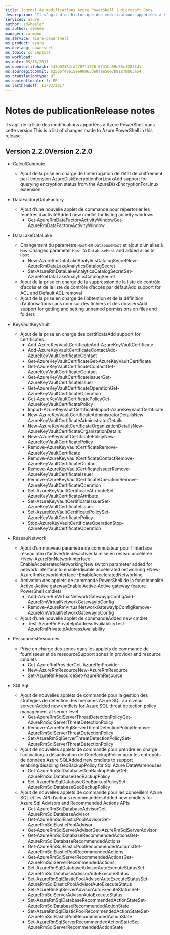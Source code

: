 ```yaml
---
title: Journal de modifications Azure PowerShell | Microsoft Docs
description: "Il s’agit d’un historique des modifications apportées à Azure PowerShell dans la dernière version."
services: azure
author: sdwheeler
ms.author: sewhee
manager: carmonm
ms.service: azure-powershell
ms.product: azure
ms.devlang: powershell
ms.topic: conceptual
ms.workload: 
ms.date: 05/18/2017
ms.openlocfilehash: 143d92384fd270711378f6741ba59e88c12833d1
ms.sourcegitcommit: b256bf48e15ee98865de0fae50e7b81878b03a54
ms.translationtype: HT
ms.contentlocale: fr-FR
ms.lasthandoff: 11/03/2017
---
```

# <a name="release-notes"></a><span data-ttu-id="21943-103">Notes de publication</span><span class="sxs-lookup"><span data-stu-id="21943-103">Release notes</span></span>

<span data-ttu-id="21943-104">Il s’agit de la liste des modifications apportées à Azure PowerShell dans cette version.</span><span class="sxs-lookup"><span data-stu-id="21943-104">This is a list of changes made to Azure PowerShell in this release.</span></span>

## <a name="version-220"></a><span data-ttu-id="21943-105">Version 2.2.0</span><span class="sxs-lookup"><span data-stu-id="21943-105">Version 2.2.0</span></span>
* <span data-ttu-id="21943-106">Calcul</span><span class="sxs-lookup"><span data-stu-id="21943-106">Compute</span></span>
  - <span data-ttu-id="21943-107">Ajout de la prise en charge de l’interrogation de l’état de chiffrement par l’extension AzureDiskEncryptionForLinux</span><span class="sxs-lookup"><span data-stu-id="21943-107">Add support for querying encryption status from the AzureDiskEncryptionForLinux extension</span></span>
* <span data-ttu-id="21943-108">DataFactory</span><span class="sxs-lookup"><span data-stu-id="21943-108">DataFactory</span></span>
  - <span data-ttu-id="21943-109">Ajout d’une nouvelle applet de commande pour répertorier les fenêtres d’activité</span><span class="sxs-lookup"><span data-stu-id="21943-109">Added new cmdlet for listing activity windows</span></span>
    + <span data-ttu-id="21943-110">Get-AzureRmDataFactoryActivityWindow</span><span class="sxs-lookup"><span data-stu-id="21943-110">Get-AzureRmDataFactoryActivityWindow</span></span>
* <span data-ttu-id="21943-111">DataLake</span><span class="sxs-lookup"><span data-stu-id="21943-111">DataLake</span></span>
  - <span data-ttu-id="21943-112">Changement du paramètre `Host` en `DatabaseHost` et ajout d’un alias à `Host`</span><span class="sxs-lookup"><span data-stu-id="21943-112">Changed parameter `Host` to `DatabaseHost` and added alias to `Host`</span></span>
    + <span data-ttu-id="21943-113">New-AzureRmDataLakeAnalyticsCatalogSecret</span><span class="sxs-lookup"><span data-stu-id="21943-113">New-AzureRmDataLakeAnalyticsCatalogSecret</span></span>
    + <span data-ttu-id="21943-114">Set-AzureRmDataLakeAnalyticsCatalogSecret</span><span class="sxs-lookup"><span data-stu-id="21943-114">Set-AzureRmDataLakeAnalyticsCatalogSecret</span></span>
  - <span data-ttu-id="21943-115">Ajout de la prise en charge de la suppression de la liste de contrôle d’accès et de la liste de contrôle d’accès par défaut</span><span class="sxs-lookup"><span data-stu-id="21943-115">Add support for ACL and Default ACL removal</span></span>
  - <span data-ttu-id="21943-116">Ajout de la prise en charge de l’obtention et de la définition d’autorisations sans nom sur des fichiers et des dossiers</span><span class="sxs-lookup"><span data-stu-id="21943-116">Add support for getting and setting unnamed permissions on files and folders</span></span>
* <span data-ttu-id="21943-117">KeyVault</span><span class="sxs-lookup"><span data-stu-id="21943-117">KeyVault</span></span>
  - <span data-ttu-id="21943-118">Ajout de la prise en charge des certificats</span><span class="sxs-lookup"><span data-stu-id="21943-118">Add support for certificates</span></span>
    + <span data-ttu-id="21943-119">Add-AzureKeyVaultCertificate</span><span class="sxs-lookup"><span data-stu-id="21943-119">Add-AzureKeyVaultCertificate</span></span>
    + <span data-ttu-id="21943-120">Add-AzureKeyVaultCertificateContact</span><span class="sxs-lookup"><span data-stu-id="21943-120">Add-AzureKeyVaultCertificateContact</span></span>
    + <span data-ttu-id="21943-121">Get-AzureKeyVaultCertificate</span><span class="sxs-lookup"><span data-stu-id="21943-121">Get-AzureKeyVaultCertificate</span></span>
    + <span data-ttu-id="21943-122">Get-AzureKeyVaultCertificateContact</span><span class="sxs-lookup"><span data-stu-id="21943-122">Get-AzureKeyVaultCertificateContact</span></span>
    + <span data-ttu-id="21943-123">Get-AzureKeyVaultCertificateIssuer</span><span class="sxs-lookup"><span data-stu-id="21943-123">Get-AzureKeyVaultCertificateIssuer</span></span>
    + <span data-ttu-id="21943-124">Get-AzureKeyVaultCertificateOperation</span><span class="sxs-lookup"><span data-stu-id="21943-124">Get-AzureKeyVaultCertificateOperation</span></span>
    + <span data-ttu-id="21943-125">Get-AzureKeyVaultCertificatePolicy</span><span class="sxs-lookup"><span data-stu-id="21943-125">Get-AzureKeyVaultCertificatePolicy</span></span>
    + <span data-ttu-id="21943-126">Import-AzureKeyVaultCertificate</span><span class="sxs-lookup"><span data-stu-id="21943-126">Import-AzureKeyVaultCertificate</span></span>
    + <span data-ttu-id="21943-127">New-AzureKeyVaultCertificateAdministratorDetails</span><span class="sxs-lookup"><span data-stu-id="21943-127">New-AzureKeyVaultCertificateAdministratorDetails</span></span>
    + <span data-ttu-id="21943-128">New-AzureKeyVaultCertificateOrganizationDetails</span><span class="sxs-lookup"><span data-stu-id="21943-128">New-AzureKeyVaultCertificateOrganizationDetails</span></span>
    + <span data-ttu-id="21943-129">New-AzureKeyVaultCertificatePolicy</span><span class="sxs-lookup"><span data-stu-id="21943-129">New-AzureKeyVaultCertificatePolicy</span></span>
    + <span data-ttu-id="21943-130">Remove-AzureKeyVaultCertificate</span><span class="sxs-lookup"><span data-stu-id="21943-130">Remove-AzureKeyVaultCertificate</span></span>
    + <span data-ttu-id="21943-131">Remove-AzureKeyVaultCertificateContact</span><span class="sxs-lookup"><span data-stu-id="21943-131">Remove-AzureKeyVaultCertificateContact</span></span>
    + <span data-ttu-id="21943-132">Remove-AzureKeyVaultCertificateIssuer</span><span class="sxs-lookup"><span data-stu-id="21943-132">Remove-AzureKeyVaultCertificateIssuer</span></span>
    + <span data-ttu-id="21943-133">Remove-AzureKeyVaultCertificateOperation</span><span class="sxs-lookup"><span data-stu-id="21943-133">Remove-AzureKeyVaultCertificateOperation</span></span>
    + <span data-ttu-id="21943-134">Set-AzureKeyVaultCertificateAttribute</span><span class="sxs-lookup"><span data-stu-id="21943-134">Set-AzureKeyVaultCertificateAttribute</span></span>
    + <span data-ttu-id="21943-135">Set-AzureKeyVaultCertificateIssuer</span><span class="sxs-lookup"><span data-stu-id="21943-135">Set-AzureKeyVaultCertificateIssuer</span></span>
    + <span data-ttu-id="21943-136">Set-AzureKeyVaultCertificatePolicy</span><span class="sxs-lookup"><span data-stu-id="21943-136">Set-AzureKeyVaultCertificatePolicy</span></span>
    + <span data-ttu-id="21943-137">Stop-AzureKeyVaultCertificateOperation</span><span class="sxs-lookup"><span data-stu-id="21943-137">Stop-AzureKeyVaultCertificateOperation</span></span>
* <span data-ttu-id="21943-138">Réseau</span><span class="sxs-lookup"><span data-stu-id="21943-138">Network</span></span>

  - <span data-ttu-id="21943-139">Ajout d’un nouveau paramètre de commutateur pour l’interface réseau afin d’activer/de désactiver la mise en réseau accélérée +New-AzureRmNetworkInterface -EnableAcceleratedNetworking</span><span class="sxs-lookup"><span data-stu-id="21943-139">New switch parameter added for network interface to enable/disable accelerated networking +New-AzureRmNetworkInterface -EnableAcceleratedNetworking</span></span>
  - <span data-ttu-id="21943-140">Activation des applets de commande PowerShell de la fonctionnalité Active-Active gateway</span><span class="sxs-lookup"><span data-stu-id="21943-140">Enable Active-Active gateway feature PowerShell cmdlets</span></span>
    + <span data-ttu-id="21943-141">Add-AzureRmVirtualNetworkGatewayIpConfig</span><span class="sxs-lookup"><span data-stu-id="21943-141">Add-AzureRmVirtualNetworkGatewayIpConfig</span></span>
    + <span data-ttu-id="21943-142">Remove-AzureRmVirtualNetworkGatewayIpConfig</span><span class="sxs-lookup"><span data-stu-id="21943-142">Remove-AzureRmVirtualNetworkGatewayIpConfig</span></span>
  - <span data-ttu-id="21943-143">Ajout d’une nouvelle applet de commande</span><span class="sxs-lookup"><span data-stu-id="21943-143">Added new cmdlet</span></span>
    + <span data-ttu-id="21943-144">Test-AzureRmPrivateIpAddressAvailability</span><span class="sxs-lookup"><span data-stu-id="21943-144">Test-AzureRmPrivateIpAddressAvailability</span></span>
* <span data-ttu-id="21943-145">Ressources</span><span class="sxs-lookup"><span data-stu-id="21943-145">Resources</span></span>
  - <span data-ttu-id="21943-146">Prise en charge des zones dans les applets de commande de fournisseur et de ressource</span><span class="sxs-lookup"><span data-stu-id="21943-146">Support zones in provider and resource cmdlets</span></span>
    + <span data-ttu-id="21943-147">Get-AzureRmProvider</span><span class="sxs-lookup"><span data-stu-id="21943-147">Get-AzureRmProvider</span></span>
    + <span data-ttu-id="21943-148">New-AzureRmResource</span><span class="sxs-lookup"><span data-stu-id="21943-148">New-AzureRmResource</span></span>
    + <span data-ttu-id="21943-149">Set-AzureRmResource</span><span class="sxs-lookup"><span data-stu-id="21943-149">Set-AzureRmResource</span></span>
* <span data-ttu-id="21943-150">SQL</span><span class="sxs-lookup"><span data-stu-id="21943-150">Sql</span></span>
  - <span data-ttu-id="21943-151">Ajout de nouvelles applets de commande pour la gestion des stratégies de détection des menaces Azure SQL au niveau serveur</span><span class="sxs-lookup"><span data-stu-id="21943-151">Added new cmdlets for Azure SQL threat detection policy management at server level</span></span>
    + <span data-ttu-id="21943-152">Get-AzureRmSqlServerThreatDetectionPolicy</span><span class="sxs-lookup"><span data-stu-id="21943-152">Get-AzureRmSqlServerThreatDetectionPolicy</span></span>
    + <span data-ttu-id="21943-153">Remove-AzureRmSqlServerThreatDetectionPolicy</span><span class="sxs-lookup"><span data-stu-id="21943-153">Remove-AzureRmSqlServerThreatDetectionPolicy</span></span>
    + <span data-ttu-id="21943-154">Set-AzureRmSqlServerThreatDetectionPolicy</span><span class="sxs-lookup"><span data-stu-id="21943-154">Set-AzureRmSqlServerThreatDetectionPolicy</span></span>
  - <span data-ttu-id="21943-155">Ajout de nouvelles applets de commande pour prendre en charge l’activation/la désactivation de GeoBackupPolicy pour les entrepôts de données Azure SQL</span><span class="sxs-lookup"><span data-stu-id="21943-155">Added new cmdlets to support enabling/disabling GeoBackupPolicy for Sql Azure DataWarehouses</span></span>
    + <span data-ttu-id="21943-156">Get-AzureRmSqlDatabaseGeoBackupPolicy</span><span class="sxs-lookup"><span data-stu-id="21943-156">Get-AzureRmSqlDatabaseGeoBackupPolicy</span></span>
    + <span data-ttu-id="21943-157">Set-AzureRmSqlDatabaseGeoBackupPolicy</span><span class="sxs-lookup"><span data-stu-id="21943-157">Set-AzureRmSqlDatabaseGeoBackupPolicy</span></span>
  - <span data-ttu-id="21943-158">Ajout de nouvelles applets de commande pour les conseillers Azure SQL et les API d’actions recommandées</span><span class="sxs-lookup"><span data-stu-id="21943-158">Added new cmdlets for Azure Sql Advisors and Recommended Actions APIs</span></span>
    + <span data-ttu-id="21943-159">Get-AzureRmSqlDatabaseAdvisor</span><span class="sxs-lookup"><span data-stu-id="21943-159">Get-AzureRmSqlDatabaseAdvisor</span></span>
    + <span data-ttu-id="21943-160">Get-AzureRmSqlElasticPoolAdvisor</span><span class="sxs-lookup"><span data-stu-id="21943-160">Get-AzureRmSqlElasticPoolAdvisor</span></span>
    + <span data-ttu-id="21943-161">Get-AzureRmSqlServerAdvisor</span><span class="sxs-lookup"><span data-stu-id="21943-161">Get-AzureRmSqlServerAdvisor</span></span>
    + <span data-ttu-id="21943-162">Get-AzureRmSqlDatabaseRecommendedActions</span><span class="sxs-lookup"><span data-stu-id="21943-162">Get-AzureRmSqlDatabaseRecommendedActions</span></span>
    + <span data-ttu-id="21943-163">Get-AzureRmSqlElasticPoolRecommendedActions</span><span class="sxs-lookup"><span data-stu-id="21943-163">Get-AzureRmSqlElasticPoolRecommendedActions</span></span>
    + <span data-ttu-id="21943-164">Get-AzureRmSqlServerRecommendedActions</span><span class="sxs-lookup"><span data-stu-id="21943-164">Get-AzureRmSqlServerRecommendedActions</span></span>
    + <span data-ttu-id="21943-165">Set-AzureRmSqlDatabaseAdvisorAutoExecuteStatus</span><span class="sxs-lookup"><span data-stu-id="21943-165">Set-AzureRmSqlDatabaseAdvisorAutoExecuteStatus</span></span>
    + <span data-ttu-id="21943-166">Set-AzureRmSqlElasticPoolAdvisorAutoExecuteStatus</span><span class="sxs-lookup"><span data-stu-id="21943-166">Set-AzureRmSqlElasticPoolAdvisorAutoExecuteStatus</span></span>
    + <span data-ttu-id="21943-167">Set-AzureRmSqlServerAdvisorAutoExecuteStatus</span><span class="sxs-lookup"><span data-stu-id="21943-167">Set-AzureRmSqlServerAdvisorAutoExecuteStatus</span></span>
    + <span data-ttu-id="21943-168">Set-AzureRmSqlDatabaseRecommendedActionState</span><span class="sxs-lookup"><span data-stu-id="21943-168">Set-AzureRmSqlDatabaseRecommendedActionState</span></span>
    + <span data-ttu-id="21943-169">Set-AzureRmSqlElasticPoolRecommendedActionState</span><span class="sxs-lookup"><span data-stu-id="21943-169">Set-AzureRmSqlElasticPoolRecommendedActionState</span></span>
    + <span data-ttu-id="21943-170">Set-AzureRmSqlServerRecommendedActionState</span><span class="sxs-lookup"><span data-stu-id="21943-170">Set-AzureRmSqlServerRecommendedActionState</span></span>
